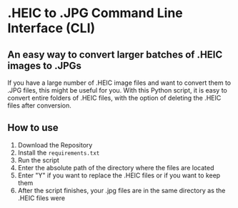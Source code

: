 # .HEIC to .JPG Command Line Interface (CLI)

## An easy way to convert larger batches of .HEIC images to .JPGs

If you have a large number of .HEIC image files and want to convert them to
.JPG files, this might be useful for you. With this Python script, it is easy
to convert entire folders of .HEIC files, with the option of deleting the .HEIC
files after conversion.

## How to use

1. Download the Repository
2. Install the ```requirements.txt```
3. Run the script
4. Enter the absolute path of the directory where the files are located
5. Enter "Y" if you want to replace the .HEIC files or if you want to keep them
6. After the script finishes, your .jpg files are in the same directory as the .HEIC files were
